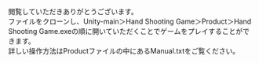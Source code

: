 閲覧していただきありがとうございます。  
ファイルをクローンし、Unity-main＞Hand Shooting Game＞Product＞Hand Shooting Game.exeの順に開いていただくことでゲームをプレイすることができます。  
詳しい操作方法はProductファイルの中にあるManual.txtをご覧ください。
